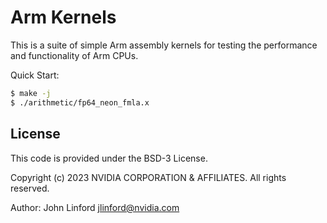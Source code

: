 # Arm Kernels

This is a suite of simple Arm assembly kernels for testing the performance
and functionality of Arm CPUs.

Quick Start:

```bash
$ make -j
$ ./arithmetic/fp64_neon_fmla.x
```

## License
This code is provided under the BSD-3 License.

Copyright (c) 2023 NVIDIA CORPORATION & AFFILIATES. All rights reserved.

Author: John Linford <jlinford@nvidia.com>

